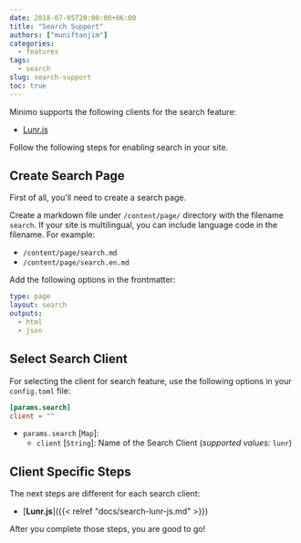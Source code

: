 ```yaml
---
date: 2018-07-05T20:00:00+06:00
title: "Search Support"
authors: ["muniftanjim"]
categories:
  - features
tags:
  - search
slug: search-support
toc: true
---
```


Minimo supports the following clients for the search feature:

- [Lunr.js](https://lunrjs.com)

Follow the following steps for enabling search in your site.

## Create Search Page

First of all, you'll need to create a search page.

Create a markdown file under `/content/page/` directory with the filename `search`. If your site is multilingual, you can include language code in the filename. For example:

- `/content/page/search.md`
- `/content/page/search.en.md`

Add the following options in the frontmatter:

```yaml
type: page
layout: search
outputs:
  - html
  - json
```

## Select Search Client

For selecting the client for search feature, use the following options in your `config.toml` file:

```toml
[params.search]
client = ""
```

- `params.search` [`Map`]:
  - `client` [`String`]: Name of the Search Client (_supported values:_ `lunr`)

## Client Specific Steps

The next steps are different for each search client:

- [**Lunr.js**]({{< relref "docs/search-lunr-js.md" >}})

After you complete those steps, you are good to go!
